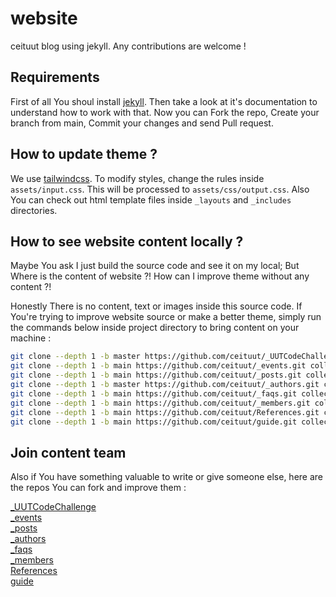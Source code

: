 # website
ceituut blog using jekyll. Any contributions are welcome !

## Requirements

First of all You shoul install [jekyll][]. Then take a look at it's documentation to understand how to work with that.
Now you can Fork the repo, Create your branch from main, Commit your changes and send Pull request.

## How to update theme ?

We use [tailwindcss][]. To modify styles, 
change the rules inside `assets/input.css`. This will be processed to `assets/css/output.css`. Also You can check out html template files inside `_layouts` and `_includes` directories.

## How to see website content locally ?

Maybe You ask I just build the source code and see it on my local; But Where is the content of website ?! How can I improve theme without any content ?!  

Honestly There is no content, text or images inside this source code. If You're trying to improve website source or make a better theme, simply run the commands below inside project directory to bring content on your machine :  

```bash
git clone --depth 1 -b master https://github.com/ceituut/_UUTCodeChallenge.git collections/_UUTCodeChallenge
git clone --depth 1 -b main https://github.com/ceituut/_events.git collections/_events
git clone --depth 1 -b main https://github.com/ceituut/_posts.git collections/_posts
git clone --depth 1 -b master https://github.com/ceituut/_authors.git collections/_authors
git clone --depth 1 -b main https://github.com/ceituut/_faqs.git collections/_faqs
git clone --depth 1 -b main https://github.com/ceituut/_members.git collections/_members
git clone --depth 1 -b main https://github.com/ceituut/References.git collections/References
git clone --depth 1 -b main https://github.com/ceituut/guide.git collections/guide
```  

## Join content team

Also if You have something valuable to write or give someone else, here are the repos You can fork and improve them :  

[_UUTCodeChallenge][]  
[_events][]  
[_posts][]  
[_authors][]  
[_faqs][]  
[_members][]  
[References][]  
[guide][]  

[jekyll]: https://jekyllrb.com/docs/installation/  
[tailwindcss]: https://tailwindcss.com/  

[_UUTCodeChallenge]: https://github.com/ceituut/_UUTCodeChallenge  
[_events]: https://github.com/ceituut/_events  
[_posts]: https://github.com/ceituut/_posts  
[_authors]: https://github.com/ceituut/_authors  
[_faqs]: https://github.com/ceituut/_faqs  
[_members]: https://github.com/ceituut/_members  
[References]: https://github.com/ceituut/References  
[guide]: https://github.com/ceituut/guide  
